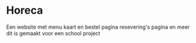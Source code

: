 # Horeca
Een website met menu kaart en bestel pagina resevering's pagina en meer
dit is gemaakt voor een school project
